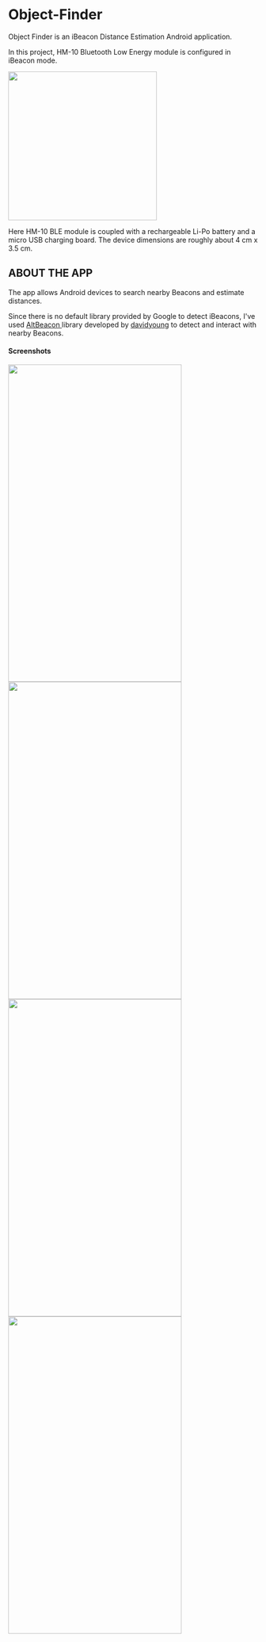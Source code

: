 # Object-Finder

Object Finder is an iBeacon Distance Estimation Android application.

In this project, HM-10 Bluetooth Low Energy module is configured in iBeacon mode.

<img src="https://www.dropbox.com/s/5cjsa29tl0t6vtv/oie_7ULYnXMOSolI.jpg?raw=true" height="300" width="300">

Here HM-10 BLE module is coupled with a rechargeable Li-Po battery and a micro USB charging board.
The device dimensions are roughly about 4 cm x 3.5 cm. 

<H2>
<B> ABOUT THE APP </B>
</H2>
The app allows Android devices to search nearby Beacons and estimate distances.

Since there is no default library provided by Google to detect iBeacons, I've used 
<a href="https://github.com/AltBeacon/android-beacon-library"> AltBeacon </a> library developed by <a href="https://github.com/davidgyoung"> davidyoung</a> to detect and interact with nearby Beacons.

<h4>Screenshots</h4>
<img src = "https://www.dropbox.com/s/r6bqpmj7cecb0yj/searching.png?raw=true" height="640" width="350">
<img src = "https://www.dropbox.com/s/ytxiqndd8vdmq3c/found-keys.png?raw=true" height="640" width="350">
<img src = "https://www.dropbox.com/s/2is106g8j414rxf/distance-est.png?raw=true" height="640" width="350">
<img src = "https://www.dropbox.com/s/urn5ycvda9pfxs9/nav-drawer.png?raw=true" height="640" width="350">
